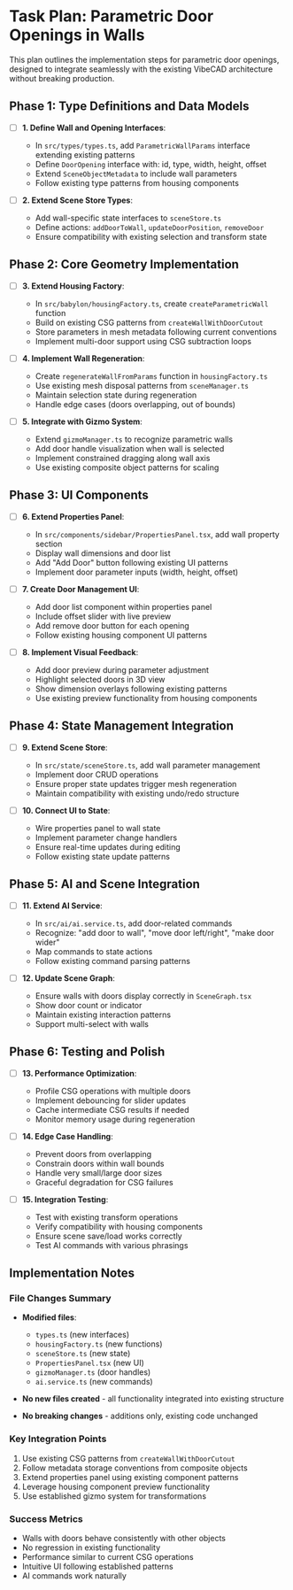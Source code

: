 # Task Plan: Parametric Door Openings in Walls

This plan outlines the implementation steps for parametric door openings, designed to integrate seamlessly with the existing VibeCAD architecture without breaking production.

## Phase 1: Type Definitions and Data Models

- [ ] **1. Define Wall and Opening Interfaces**:
  - In `src/types/types.ts`, add `ParametricWallParams` interface extending existing patterns
  - Define `DoorOpening` interface with: id, type, width, height, offset
  - Extend `SceneObjectMetadata` to include wall parameters
  - Follow existing type patterns from housing components

- [ ] **2. Extend Scene Store Types**:
  - Add wall-specific state interfaces to `sceneStore.ts`
  - Define actions: `addDoorToWall`, `updateDoorPosition`, `removeDoor`
  - Ensure compatibility with existing selection and transform state

## Phase 2: Core Geometry Implementation

- [ ] **3. Extend Housing Factory**:
  - In `src/babylon/housingFactory.ts`, create `createParametricWall` function
  - Build on existing CSG patterns from `createWallWithDoorCutout`
  - Store parameters in mesh metadata following current conventions
  - Implement multi-door support using CSG subtraction loops

- [ ] **4. Implement Wall Regeneration**:
  - Create `regenerateWallFromParams` function in `housingFactory.ts`
  - Use existing mesh disposal patterns from `sceneManager.ts`
  - Maintain selection state during regeneration
  - Handle edge cases (doors overlapping, out of bounds)

- [ ] **5. Integrate with Gizmo System**:
  - Extend `gizmoManager.ts` to recognize parametric walls
  - Add door handle visualization when wall is selected
  - Implement constrained dragging along wall axis
  - Use existing composite object patterns for scaling

## Phase 3: UI Components

- [ ] **6. Extend Properties Panel**:
  - In `src/components/sidebar/PropertiesPanel.tsx`, add wall property section
  - Display wall dimensions and door list
  - Add "Add Door" button following existing UI patterns
  - Implement door parameter inputs (width, height, offset)

- [ ] **7. Create Door Management UI**:
  - Add door list component within properties panel
  - Include offset slider with live preview
  - Add remove door button for each opening
  - Follow existing housing component UI patterns

- [ ] **8. Implement Visual Feedback**:
  - Add door preview during parameter adjustment
  - Highlight selected doors in 3D view
  - Show dimension overlays following existing patterns
  - Use existing preview functionality from housing components

## Phase 4: State Management Integration

- [ ] **9. Extend Scene Store**:
  - In `src/state/sceneStore.ts`, add wall parameter management
  - Implement door CRUD operations
  - Ensure proper state updates trigger mesh regeneration
  - Maintain compatibility with existing undo/redo structure

- [ ] **10. Connect UI to State**:
  - Wire properties panel to wall state
  - Implement parameter change handlers
  - Ensure real-time updates during editing
  - Follow existing state update patterns

## Phase 5: AI and Scene Integration

- [ ] **11. Extend AI Service**:
  - In `src/ai/ai.service.ts`, add door-related commands
  - Recognize: "add door to wall", "move door left/right", "make door wider"
  - Map commands to state actions
  - Follow existing command parsing patterns

- [ ] **12. Update Scene Graph**:
  - Ensure walls with doors display correctly in `SceneGraph.tsx`
  - Show door count or indicator
  - Maintain existing interaction patterns
  - Support multi-select with walls

## Phase 6: Testing and Polish

- [ ] **13. Performance Optimization**:
  - Profile CSG operations with multiple doors
  - Implement debouncing for slider updates
  - Cache intermediate CSG results if needed
  - Monitor memory usage during regeneration

- [ ] **14. Edge Case Handling**:
  - Prevent doors from overlapping
  - Constrain doors within wall bounds
  - Handle very small/large door sizes
  - Graceful degradation for CSG failures

- [ ] **15. Integration Testing**:
  - Test with existing transform operations
  - Verify compatibility with housing components
  - Ensure scene save/load works correctly
  - Test AI commands with various phrasings

## Implementation Notes

### File Changes Summary
- **Modified files**:
  - `types.ts` (new interfaces)
  - `housingFactory.ts` (new functions)
  - `sceneStore.ts` (new state)
  - `PropertiesPanel.tsx` (new UI)
  - `gizmoManager.ts` (door handles)
  - `ai.service.ts` (new commands)

- **No new files created** - all functionality integrated into existing structure
- **No breaking changes** - additions only, existing code unchanged

### Key Integration Points
1. Use existing CSG patterns from `createWallWithDoorCutout`
2. Follow metadata storage conventions from composite objects
3. Extend properties panel using existing component patterns
4. Leverage housing component preview functionality
5. Use established gizmo system for transformations

### Success Metrics
- Walls with doors behave consistently with other objects
- No regression in existing functionality
- Performance similar to current CSG operations
- Intuitive UI following established patterns
- AI commands work naturally
